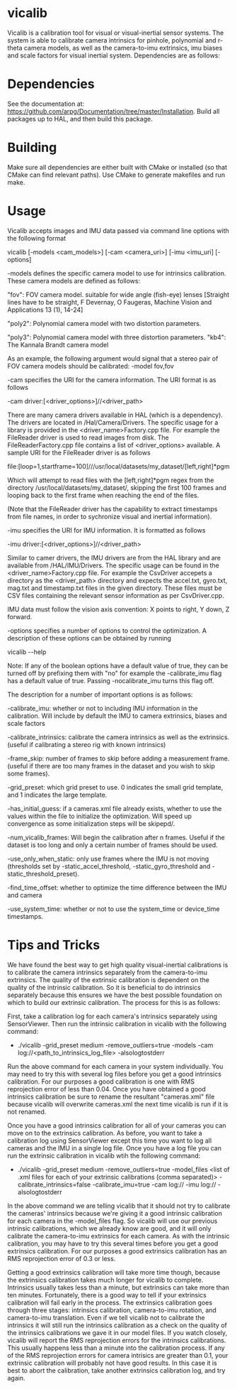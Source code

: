 vicalib
=======

Vicalib is a calibration tool for visual or visual-inertial sensor systems. The system is able to calibrate camera intrinsics for pinhole, polynomial and r-theta camera models, as well as the camera-to-imu extrinsics, imu biases and scale factors for visual inertial system. Dependencies are as follows:

Dependencies
============
See the documentation at: https://github.com/arpg/Documentation/tree/master/Installation. Build all packages up to HAL, and then build this package.

Building
========
Make sure all dependencies are either built with CMake or installed (so that CMake can find relevant paths). Use CMake to generate makefiles and run make.

Usage
=====
Vicalib accepts images and IMU data passed via command line options with the following format 

vicalib [-models <cam_models>] [-cam <camera_uri>] [-imu <imu_uri] [-options]

-models defines the specific camera model to use for intrinsics calibration. These camera models are defined as follows:

  "fov": FOV camera model. suitable for wide angle (fish-eye) lenses [Straight lines have to be straight, F Devernay, O Faugeras, Machine Vision and Applications 13 (1), 14-24]
  
  "poly2": Polynomial camera model with two distortion parameters.
  
  "poly3": Polynomial camera model with three distortion parameters.
  "kb4": The Kannala Brandt camera model
  
  As an example, the following argument would signal that a stereo pair of FOV camera models should be calibrated:
  -model fov,fov
  
-cam specifies the URI for the camera information. The URI format is as follows

  -cam driver:[<driver_options>]//<driver_path>
  
  There are many camera drivers available in HAL (which is a dependency). The drivers are located in /Hal/Camera/Drivers. The specific usage for a library is provided in the <driver_name>Factory.cpp file. For example the FileReader driver is used to read images from disk. The FileReaderFactory.cpp file contains a list of <driver_options> available. A sample URI for the FileReader driver is as follows 
  
  file:[loop=1,startframe=100]///usr/local/datasets/my_dataset/[left,right]*pgm
  
  Which will attempt to read files with the [left,right]*pgm regex from the directory /usr/local/datasets/my_dataset/, skipping the first 100 frames and looping back to the first frame when reaching the end of the files.
  
  (Note that the FileReader driver has the capability to extract timestamps from file names, in order to sychronize visual and inertial information).
  
-imu specifies the URI for IMU information. It is formatted as follows

  -imu driver:[<driver_options>]//<driver_path>
  
  Similar to camer drivers, the IMU drivers are from the HAL library and are available from /HAL/IMU/Drivers. The specific usage can be found in the <driver_name>Factory.cpp file. For example the CsvDriver accepets a directory as the <driver_path> directory and expects the accel.txt, gyro.txt, mag.txt and timestamp.txt files in the given directory. These files must be CSV files containing the relevant sensor information as per CsvDriver.cpp.
  
  IMU data must follow the vision axis convention: X points to right, Y down, Z forward.
  
-options specifies a number of options to control the optimization. A description of these options can be obtained by running

  vicalib --help
  
  Note: If any of the boolean options have a default value of true, they can be turned off by prefixing them with "no" for example the -calibrate_imu flag has a default value of true. Passing -nocalibrate_imu turns this flag off.
  
  The description for a number of important options is as follows:
  
  -calibrate_imu: whether or not to including IMU information in the calibration. Will include by default the IMU to camera extrinsics, biases and scale factors
  
  -calibrate_intrinsics: calibrate the camera intrinsics as well as the extrinsics. (useful if calibrating a stereo rig with known intrinsics)
  
  -frame_skip: number of frames to skip before adding a measurement frame. (useful if there are too many frames in the dataset and you wish to skip some frames).
  
  -grid_preset: which grid preset to use. 0 indicates the small grid template, and 1 indicates the large template.
  
  -has_initial_guess: if a cameras.xml file already exists, whether to use the values within the file to initialize the optimization. Will speed up convergence as some initialization steps will be skipepd/.
  
  -num_vicalib_frames: Will begin the calibration after n frames. Useful if the dataset is too long and only a certain number of frames should be used.
  
  -use_only_when_static: only use frames where the IMU is not moving (thresholds set by -static_accel_threshold, -static_gyro_threshold and -static_threshold_preset).
  
  -find_time_offset: whether to optimize the time difference between the IMU and camera
  
  -use_system_time: whether or not to use the system_time or device_time timestamps. 
  
  Tips and Tricks
  ===============
  We have found the best way to get high quality visual-inertial calibrations is to calibrate the camera intrinsics separately from the camera-to-imu extrinsics. The quality of the extrinsic calibration is dependent on the quality of the intrinsic calibration. So it is beneficial to do intrinsics separately because this ensures we have the best possible foundation on which to build our extrinsic calibration. The process for this is as follows:

  First, take a calibration log for each camera's intrinsics separately using SensorViewer. Then run the intrinsic calibration in vicalib with the following command:

   - ./vicalib -grid_preset medium -remove_outliers=true -models <camera model> -cam log://<path_to_intrinsics_log_file> -alsologtostderr

  Run the above command for each camera in your system individually. You may need to try this with several log files before you get a good intrinsics calibration. For our purposes a good calibration is one with RMS reprojection error of less than 0.04. Once you have obtained a good intrinsics calibration be sure to rename the resultant "cameras.xml" file because vicalib will overwrite cameras.xml the next time vicalib is run if it is not renamed. 

  Once you have a good intrinsics calibration for all of your cameras you can move on to the extrinsics calibration. As before, you want to take a calibration log using SensorViewer except this time you want to log all cameras and the IMU in a single log file. Once you have a log file you can run the extrinsic calibration in vicalib wtih the following command:

  - ./vicalib -grid_preset medium -remove_outliers=true -model_files <list of .xml files for each of your extrinsic calibrations (comma separated)> -calibrate_intrinsics=false -calibrate_imu=true -cam log://<path to extrinsics calibration log file> -imu log://<path to extrinsics calibration log file> -alsologtostderr

  In the above command we are telling vicalib that it should not try to calibrate the cameras' intrinsics because we're giving it a good intrinsic calibration for each camera in the -model_files flag. So vicalib will use our previous intrinsic calibrations, which we already know are good, and it will only calibrate the camera-to-imu extrinsics for each camera. As with the intrinsic calibration, you may have to try this several times before you get a good extrinsics calibration. For our purposes a good extrinsics calibration has an RMS reprojection error of 0.3 or less. 

  Getting a good extrinsics calibration will take more time though, because the extrinsics calibration takes much longer for vicalib to complete. Intrinsics usually takes less than a minute, but extrinsics can take more than ten minutes. Fortunately, there is a good way to tell if your extrinsics calibration will fail early in the process. The extrinsics calibration goes through three stages: intrinsics calibration, camera-to-imu rotation, and camera-to-imu translation. Even if we tell vicalib not to calibrate the intrinsics it will still run the intrinsics calibration as a check on the quality of the intrinsics calibrations we gave it in our model files. If you watch closely, vicalib will report the RMS reprojection errors for the intrinsics calibrations. This usually happens less than a minute into the calibration process. If any of the RMS reprojection errors for camera intrisics are greater than 0.1, your extrinsic calibration will probably not have good results. In this case it is best to abort the calibration, take another extrinsics calibration log, and try again.

